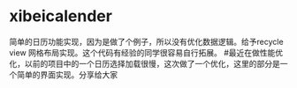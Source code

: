 # xibeicalender
简单的日历功能实现，因为是做了个例子，所以没有优化数据逻辑。给予recycle view 网格布局实现。这个代码有经验的同学很容易自行拓展。
#最近在做性能优化，以前的项目中的一个日历选择加载很慢，这次做了一个优化，这里的部分是一个简单的界面实现。分享给大家
